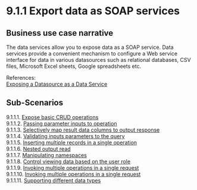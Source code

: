 # 9.1.1 Export data as SOAP services

## Business use case narrative

The data services allow you to expose data as a SOAP service. Data services provide a convenient mechanism to configure
a Web service interface for data in various datasources such as relational databases, CSV files, Microsoft Excel sheets, 
Google spreadsheets etc.

References:  
[Exposing a Datasource as a Data Service](https://docs.wso2.com/display/EI640/Exposing+a+Datasource+as+a+Data+Service)


## Sub-Scenarios

9.1.1.1. [Expose basic CRUD operations](9.1.1.1-Expose-basic-CRUD-operations)  
9.1.1.2. [Passing parameter inputs to operation](9.1.1.2-Passing-parameter-inputs-to-operation)  
9.1.1.3. [Selectively map result data columns to output response](9.1.1.3-Selectively-map-result-data-columns-to-output-response)   
9.1.1.4. [Validating inputs parameters to the query](9.1.1.4-Validating-inputs-parameters-to-the-query)   
9.1.1.5. [Inserting multiple records in a single operation](9.1.1.5-Inserting-multiple-records-in-a-single-operation)  
9.1.1.6. [Nested output read](9.1.1.6-Nested-output-read)  
9.1.1.7. [Manipulating namespaces](9.1.1.7-Manipulating-namespaces)  
9.1.1.8. [Control viewing data based on the user role](9.1.1.8-Control-viewing-data-based-on-the-user-role)  
9.1.1.9. [Invoking multiple operations in a single request](9.1.1.9-Invoking-multiple-operations-in-a-single-request)  
9.1.1.10. [Invoking multiple operations in a single request](9.1.1.10-Passing-default-values-for-parameters-where-values-are-not-defined-in-the-request)  
9.1.1.11. [Supporting different data types](9.1.1.11-Supporting-different-data-types)
